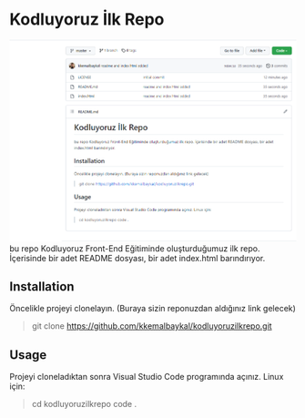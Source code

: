 # Kodluyoruz İlk Repo
![](https://github.com/kkemalbaykal/kodluyoruzilkrepo/blob/master/2022-06-26%20(2).png)
bu repo Kodluyoruz Front-End Eğitiminde oluşturduğumuz ilk repo. İçerisinde bir adet README dosyası, bir adet index.html barındırıyor.

## Installation
Öncelikle projeyi clonelayın. (Buraya sizin reponuzdan aldığınız link gelecek)
> git clone https://github.com/kkemalbaykal/kodluyoruzilkrepo.git

## Usage
Projeyi cloneladıktan sonra Visual Studio Code programında açınız.
Linux için:
> cd kodluyoruzilkrepo
  code .



